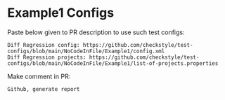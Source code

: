 # Example1 Configs
Paste below given to PR description to use such test configs:
```
Diff Regression config: https://github.com/checkstyle/test-configs/blob/main/NoCodeInFile/Example1/config.xml
Diff Regression projects: https://github.com/checkstyle/test-configs/blob/main/NoCodeInFile/Example1/list-of-projects.properties
```
Make comment in PR:
```
Github, generate report
```
